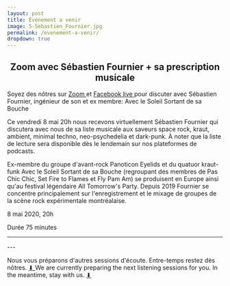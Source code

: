 ```yaml
---
layout: post
title: Événement a venir
image: 5-Sebastien_Fournier.jpg
permalink: /evenement-a-venir/
dropdown: true
---
```



<h2 style="text-align: center;">
Zoom avec Sébastien Fournier + sa prescription musicale
</h2>

Soyez des nôtres sur <a href="https://sessionsmarteau.com/session-virtuelle"> Zoom 
</a> et <a href="https://www.facebook.com/sessionsmarteau/"> Facebook live 
</a> pour discuter avec Sébastien Fournier, ingénieur de son et ex membre: Avec le Soleil Sortant de sa Bouche

Ce vendredi 8 mai 20h nous recevons virtuellement Sébastien Fournier qui discutera avec nous de sa liste musicale aux saveurs space rock, kraut, ambient, minimal techno, neo-psychedelia et dark-punk. À noter que la liste de lecture sera disponible dès le lendemain sur nos plateformes de podcasts.

Ex-membre du groupe d'avant-rock Panoticon Eyelids et du quatuor kraut-funk Avec le Soleil Sortant de sa Bouche (regroupant des membres de Pas Chic Chic, Set Fire to Flames et Fly Pam Am) se produisent en Europe ainsi qu'au festival légendaire All Tomorrow's Party. Depuis 2019 Fournier se concentre principalement sur l'enregistrement et le mixage de groupes de la scène rock expérimentale montréalaise.


8 mai 2020, 20h

Durée 75 minutes

<!-- Sur Facebook: https://www.facebook.com/sessionsmarteau/ -->






<hr>
---

Nous vous préparons d'autres sessions d'écoute. Entre-temps restez dès nôtres. <a href="https://gmail.us20.list-manage.com/subscribe/post?u=698e7b941cdf206ea63f5a5b7&id=0677e98a6a"> ⬇ 
</a> We are currently preparing the next listening sessions for you. In the meantime, stay with us. <a href="https://gmail.us20.list-manage.com/subscribe/post?u=698e7b941cdf206ea63f5a5b7&id=0677e98a6a"> ⬇ 
</a>
